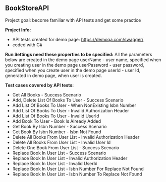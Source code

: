 ## BookStoreAPI
Project goal: become familiar with API tests and get some practice 

**Project Info:**
- API tests created for demo page: https://demoqa.com/swagger/
- coded with C#

**Run Settings need these properties to be specified:**
All the parameters below are created in the demo page
userName - user name, specified when you creating user in the demo page
userPassword - user password, specified when you create user in the demo page
userId - user Id, generated in demo page, when user is created.


**Test cases covered by API tests:**
- Get All Books - Success Scenario
- Add, Delete List Of Books To User - Success Scenario
- Add List Of Books To User - When NonExisting Isbn Number
- Add List Of Books To User - Invalid Authorization Header
- Add List Of Books To User - Invalid UserId
- Add Book To User - Book Is Already Added
- Get Book By Isbn Number - Success Scenario
- Get Book By Isbn Number - Isbn Not Found
- Delete All Books From User List - Invalid Authorization Header
- Delete All Books From User List - Invalid User Id
- Delete One Book From User List - Success Scenario
- Replace Book In User List - Success Scenario
- Replace Book In User List - Invalid Authorization Header
- Replace Book In User List - Invalid UserId
- Replace Book In User List - Isbn Number For Replace Not Found
- Replace Book In User List - Isbn Number To Replace Not Found




  
